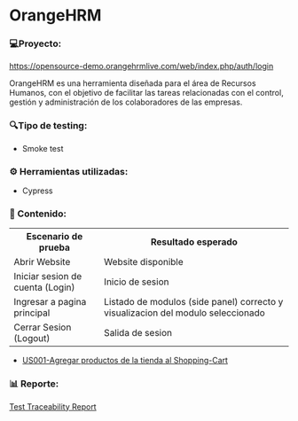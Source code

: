 # OrangeHRM

### 💻Proyecto: 
https://opensource-demo.orangehrmlive.com/web/index.php/auth/login

OrangeHRM es una herramienta diseñada para el área de Recursos Humanos, con el objetivo de facilitar las tareas relacionadas con el control, gestión y administración de los colaboradores de las empresas.

### 🔍Tipo de testing:
* Smoke test

### ⚙ Herramientas utilizadas:
* Cypress
  
### 📁 Contenido:
<table>
  <tr>
    <th>Escenario de prueba</th>
    <th>Resultado esperado</th>
  </tr>
  <tr>
    <td>Abrir Website</td>
    <td>Website disponible</td>
  </tr>
  <tr>
    <td>Iniciar sesion de cuenta (Login)</td>
    <td>Inicio de sesion</td>
  </tr>
  <tr>
    <td>Ingresar a pagina principal</td>
    <td>Listado de modulos (side panel) correcto y visualizacion del modulo seleccionado </td>
  </tr>
  <tr>
    <td>Cerrar Sesion (Logout)</td>
    <td>Salida de sesion</td>
  </tr>
  
</table>

* <a href="https://marilina-scandalo.atlassian.net/browse/AB-1"> US001-Agregar productos de la tienda al Shopping-Cart </a>

### 📊 Reporte: 
<a href="https://github.com/marilinasc/AcademyBugs/blob/main/AgileTest%20-%20Jira%20-%20AB.pdf"> Test Traceability Report </a>
